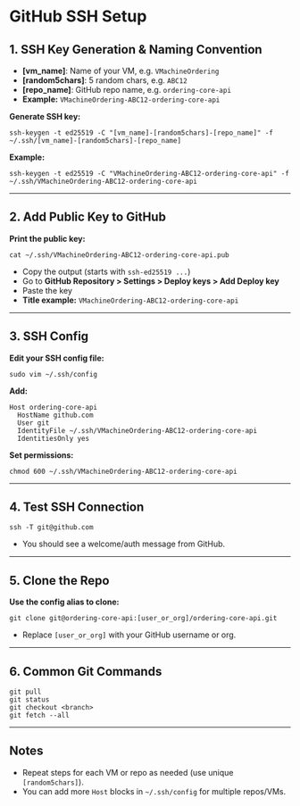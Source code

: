 # GitHub SSH Setup #

## 1. SSH Key Generation & Naming Convention ##

- **[vm_name]**: Name of your VM, e.g. `VMachineOrdering`
- **[random5chars]**: 5 random chars, e.g. `ABC12`
- **[repo_name]**: GitHub repo name, e.g. `ordering-core-api`
- **Example:** `VMachineOrdering-ABC12-ordering-core-api`

**Generate SSH key:**
```
ssh-keygen -t ed25519 -C "[vm_name]-[random5chars]-[repo_name]" -f ~/.ssh/[vm_name]-[random5chars]-[repo_name]
```

**Example:**
```
ssh-keygen -t ed25519 -C "VMachineOrdering-ABC12-ordering-core-api" -f ~/.ssh/VMachineOrdering-ABC12-ordering-core-api
```

---

## 2. Add Public Key to GitHub

**Print the public key:**
```
cat ~/.ssh/VMachineOrdering-ABC12-ordering-core-api.pub
```

- Copy the output (starts with `ssh-ed25519 ...`)
- Go to **GitHub Repository > Settings > Deploy keys > Add Deploy key**
- Paste the key  
- **Title example:** `VMachineOrdering-ABC12-ordering-core-api`

---

## 3. SSH Config

**Edit your SSH config file:**
```
sudo vim ~/.ssh/config
```

**Add:**
```
Host ordering-core-api
  HostName github.com
  User git
  IdentityFile ~/.ssh/VMachineOrdering-ABC12-ordering-core-api
  IdentitiesOnly yes
```

**Set permissions:**
```
chmod 600 ~/.ssh/VMachineOrdering-ABC12-ordering-core-api
```

---

## 4. Test SSH Connection

```
ssh -T git@github.com
```

- You should see a welcome/auth message from GitHub.

---

## 5. Clone the Repo

**Use the config alias to clone:**
```
git clone git@ordering-core-api:[user_or_org]/ordering-core-api.git
```

- Replace `[user_or_org]` with your GitHub username or org.

---

## 6. Common Git Commands

```
git pull
git status
git checkout <branch>
git fetch --all
```

---

## Notes

- Repeat steps for each VM or repo as needed (use unique `[random5chars]`).
- You can add more `Host` blocks in `~/.ssh/config` for multiple repos/VMs.

